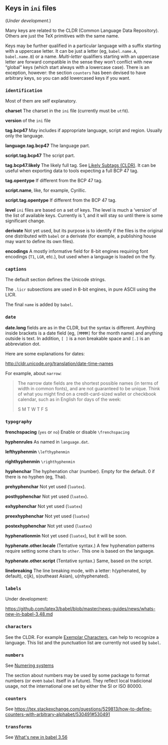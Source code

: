 ## Keys in `ini` files

(*Under development.*)

Many keys are related to the CLDR (Common Language Data Repository).
Others are just the TeX primitives with the same name.


Keys may be further qualified in a particular language with a suffix
starting with a uppercase letter. It can be just a letter (eg,
`babel.name.A`, `babel.name.B`) or a name. *Multi-letter* qualifiers
starting with an uppercase letter are forward compatible in the sense
they won’t conflict with new “global” keys (which start always with a
lowercase case). There is an exception, however: the section `counters`
has been devised to have arbitrary keys, so you can add lowercased keys
if you want.

### `identification`

Most of them are self explanatory.

**charset** The charset in the `ini` file (currently must be `utf8`).

**version** of the `ini` file

**tag.bcp47** May includes if appropriate language, script and region.
  Usually only the language.   

**language.tag.bcp47** The language part.

**script.tag.bcp47** The script part.

**tag.bcp47.likely** The likely full tag. See [Likely Subtags
(CLDR)](https://unicode-org.github.io/cldr-staging/charts/latest/supplemental/likely_subtags.html).
 It can be useful when exporting data to tools expecting a full BCP 47
 tag.

**tag.opentype**  If different from the BCP 47 tag.

**script.name**, like, for example, Cyrillic.

**script.tag.opentype** If different from the BCP 47 tag.

**level** `ini` files are based on a set of keys. The level is much a
  ‘version’ of the list of available keys. Currently is 1, and it will
  stay so until there is some significant change.

**derivate** Not yet used, but its purpose is to identify if the files
  is the original one distributed with `babel` or a derivate (for
  example, a publishing house may want to define its own files).

**encodings** A mostly informative field for 8-bit engines requiring
  font encodings (`T1`, `LGR`, etc.), but used when a language is
  loaded on the fly.

### `captions`

The default section defines the Unicode strings.

The `.licr` subsections are used in 8-bit engines, in pure ASCII using
the LICR.

The final `name` is added by `babel`. 

### `date`

**date.long** fields are as in the CLDR, but the syntax is
different. Anything inside brackets is a date field (eg, `[MMMM]` for
the month name) and anything outside is text. In addition, `[ ]` is a
non breakable space and `[.]` is an abbreviation dot.

Here are some explanations for dates:

http://cldr.unicode.org/translation/date-time-names 

For example, about `narrow`:

> The narrow date fields are the shortest possible names (in terms of
width in common fonts), and are not guaranteed to be unique. Think of
what you might find on a credit-card-sized wallet or checkbook
calendar, such as in English for days of the week:
>
> S M T W T F S

### `typography`

**frenchspacing** (`yes` or `no`) Enable or disable `\frenchspacing`

**hyphenrules** As named in `language.dat`.

**lefthyphenmin** `\lefthyphenmin`

**righthyphenmin** `\righthyphenmin`

**hyphenchar** The hyphenation char (number). Empty for the default. 0
  if there is no hyphen (eg, Thai).

**prehyphenchar** Not yet used (`luatex`).

**posthyphenchar** Not yet used (`luatex`).

**exhyphenchar** Not yet used (`luatex`)

**preexhyphenchar** Not yet used (`luatex`)

**postexhyphenchar** Not yet used (`luatex`)

**hyphenationmin**  Not yet used (`luatex`), but it will be soon.

**hyphenate.other.locale** (Tentative syntax.) A few hyphenation
  patterns require setting some chars to `other`. This one is based on
  the language.

**hyphenate.other.script** (Tentative syntax.) Same, based on the
  script.
  
**linebreaking** The line breaking mode, with a letter: h(yphenated, by
  default), c(jk), s(outheast Asian), u(nhyphenated).
  
### `labels`

Under development:

https://github.com/latex3/babel/blob/master/news-guides/news/whats-new-in-babel-3.48.md

### `characters`

See the CLDR. For example [Exemplar
Characters](http://cldr.unicode.org/translation/-core-data/exemplars),
can help to recognize a language. This list and the punctuation list
are currently not used by `babel`.

### `numbers`

See [Numering systems](http://cldr.unicode.org/translation/-core-data/numbering-systems)

The section about numbers may be used by some package to format
numbers (or even `babel` itself in a future). They reflect local tradicional
usage, not the international one set by either the SI or ISO 80000.

### `counters`

See https://tex.stackexchange.com/questions/529813/how-to-define-counters-with-arbitrary-alphabet/530491#530491

### `transforms`

See
[What's new in babel 3.56](https://github.com/latex3/babel/blob/master/news-guides/news/whats-new-in-babel-3.56.md#transforms-in-ini-files)
